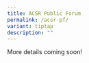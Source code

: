 ```yaml
---
title: ACSR Public Forum
permalink: /acsr-pf/
variant: tiptap
description: ""
---
```

<p>More details coming soon!</p>